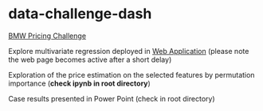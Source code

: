 # data-challenge-dash
[BMW Pricing Challenge](https://www.kaggle.com/datasets/danielkyrka/bmw-pricing-challenge)

Explore multivariate regression deployed in [Web Application](https://data-challenge-dash.herokuapp.com/) (please note the web page becomes active after a short delay)

Exploration of the price estimation on the selected features by permutation importance (**check ipynb in root directory**)

Case results presented in Power Point (check in root directory)
